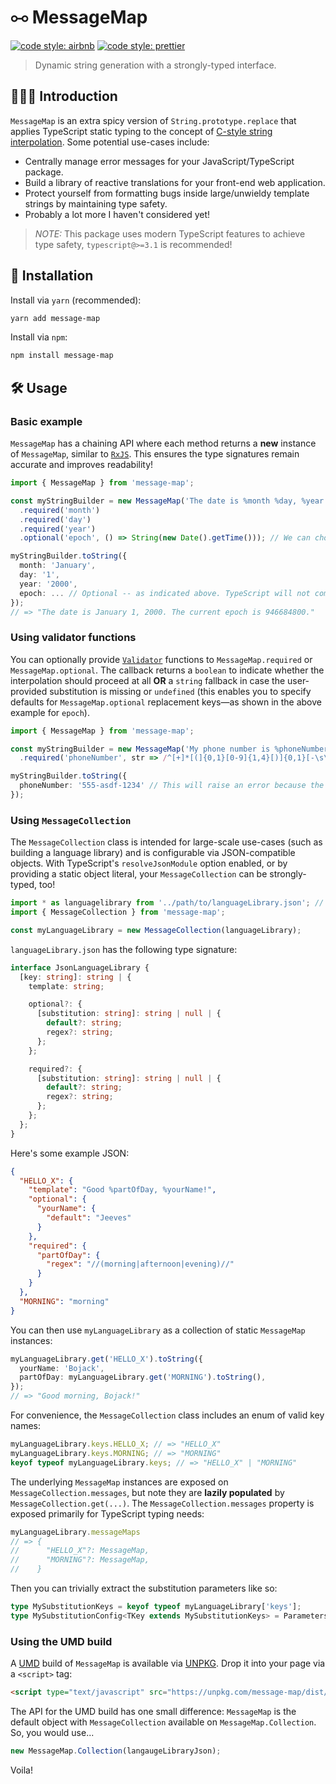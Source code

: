 # ⧟ MessageMap

[![code style: airbnb](https://img.shields.io/badge/code%20style-airbnb-blue.svg?style=flat)](https://github.com/airbnb/javascript)
[![code style: prettier](https://img.shields.io/badge/code_style-prettier-ff69b4.svg?style=flat)](https://github.com/prettier/prettier)

> Dynamic string generation with a strongly-typed interface.

## 💁🏼‍♂️ Introduction

`MessageMap` is an extra spicy version of `String.prototype.replace` that applies TypeScript static typing to the concept of [C-style string interpolation](http://www.cplusplus.com/reference/cstdio/printf/). Some potential use-cases include:

- Centrally manage error messages for your JavaScript/TypeScript package.
- Build a library of reactive translations for your front-end web application.
- Protect yourself from formatting bugs inside large/unwieldy template strings by maintaining type safety.
- Probably a lot more I haven't considered yet!

> _NOTE:_ This package uses modern TypeScript features to achieve type safety, `typescript@>=3.1` is recommended!

## 🔗 Installation

Install via `yarn` (recommended):

```sh
yarn add message-map
```

Install via `npm`:

```sh
npm install message-map
```

## 🛠️ Usage

### Basic example

`MessageMap` has a chaining API where each method returns a **new** instance of `MessageMap`, similar to [`RxJS`](https://github.com/ReactiveX/rxjs). This ensures the type signatures remain accurate and improves readability!

```ts
import { MessageMap } from 'message-map';

const myStringBuilder = new MessageMap('The date is %month %day, %year. The current epoch is %epoch.')
  .required('month')
  .required('day')
  .required('year')
  .optional('epoch', () => String(new Date().getTime())); // We can choose to specify a default value for the optional key.

myStringBuilder.toString({
  month: 'January',
  day: '1',
  year: '2000',
  epoch: ... // Optional -- as indicated above. TypeScript will not complain if this prop is missing.
});
// => "The date is January 1, 2000. The current epoch is 946684800."
```

### Using validator functions

You can optionally provide [`Validator`](https://github.com/smithki/message-map/blob/f142965a4bf88da72a994cd48c846c062ee25426/src/lib.ts#L7) functions to `MessageMap.required` or `MessageMap.optional`. The callback returns a `boolean` to indicate whether the interpolation should proceed at all **OR** a `string` fallback in case the user-provided substitution is missing or `undefined` (this enables you to specify defaults for `MessageMap.optional` replacement keys—as shown in the above example for `epoch`).

```ts
import { MessageMap } from 'message-map';

const myStringBuilder = new MessageMap('My phone number is %phoneNumber')
  .required('phoneNumber', str => /^[+]*[(]{0,1}[0-9]{1,4}[)]{0,1}[-\s\./0-9]*$/.test(str));

myStringBuilder.toString({
  phoneNumber: '555-asdf-1234' // This will raise an error because the phone number won't pass validation!
});
```

### Using `MessageCollection`

The `MessageCollection` class is intended for large-scale use-cases (such as building a language library) and is configurable via JSON-compatible objects. With TypeScript's `resolveJsonModule` option enabled, or by providing a static object literal, your `MessageCollection` can be strongly-typed, too!

```ts
import * as languagelibrary from '../path/to/languageLibrary.json'; // Requires `resolveJsonModule` in tsconfig.json
import { MessageCollection } from 'message-map';

const myLanguageLibrary = new MessageCollection(languageLibrary);
```

`languageLibrary.json` has the following type signature:

```ts
interface JsonLanguageLibrary {
  [key: string]: string | {
    template: string;

    optional?: {
      [substitution: string]: string | null | {
        default?: string;
        regex?: string;
      };
    };

    required?: {
      [substitution: string]: string | null | {
        default?: string;
        regex?: string;
      };
    };
  };
}
```

Here's some example JSON:

```json
{
  "HELLO_X": {
    "template": "Good %partOfDay, %yourName!",
    "optional": {
      "yourName": {
        "default": "Jeeves"
      }
    },
    "required": {
      "partOfDay": {
        "regex": "//(morning|afternoon|evening)//"
      }
    }
  },
  "MORNING": "morning"
}
```

You can then use `myLanguageLibrary` as a collection of static `MessageMap` instances:

```ts
myLanguageLibrary.get('HELLO_X').toString({
  yourName: 'Bojack',
  partOfDay: myLanguageLibrary.get('MORNING').toString(),
});
// => "Good morning, Bojack!"
```

For convenience, the `MessageCollection` class includes an enum of valid key names:

```ts
myLanguageLibrary.keys.HELLO_X; // => "HELLO_X"
myLanguageLibrary.keys.MORNING; // => "MORNING"
keyof typeof myLanguageLibrary.keys; // => "HELLO_X" | "MORNING"
```

The underlying `MessageMap` instances are exposed on `MessageCollection.messages`, but note they are **lazily populated** by `MessageCollection.get(...)`. The `MessageCollection.messages` property is exposed primarily for TypeScript typing needs:

```ts
myLanguageLibrary.messageMaps
// => {
//      "HELLO_X"?: MessageMap,
//      "MORNING"?: MessageMap,
//    }
```

Then you can trivially extract the substitution parameters like so:

```ts
type MySubstitutionKeys = keyof typeof myLanguageLibrary['keys'];
type MySubstitutionConfig<TKey extends MySubstitutionKeys> = Parameters<typeof myLanguageLibrary['messages'][TKey]['toString']>;
```

### Using the UMD build

A [UMD](https://github.com/umdjs/umd) build of `MessageMap` is available via [UNPKG](https://unpkg.com/message-map@0.6.0/dist/index.umd.js). Drop it into your page via a `<script>` tag:

```html
<script type="text/javascript" src="https://unpkg.com/message-map/dist/index.umd.js"></script>
```

The API for the UMD build has one small difference: `MessageMap` is the default object with `MessageCollection` available on `MessageMap.Collection`. So, you would use...

```ts
new MessageMap.Collection(langaugeLibraryJson);
```

Voila!
